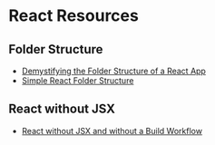 # React Resources

## Folder Structure
* [Demystifying the Folder Structure of a React App](https://medium.com/swlh/demystifying-the-folder-structure-of-a-react-app-c60b29d90836)
* [Simple React Folder Structure](https://dev.to/pcofilada/simple-react-folder-structure-31lj)

## React without JSX
* [React without JSX and without a Build Workflow](https://www.youtube.com/watch?v=dUlz4tc9LSo&t=762s) 

